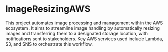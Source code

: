 # ImageResizingAWS
This project automates image processing and management within the AWS ecosystem. It aims to streamline image handling by automatically resizing images and transferring them to a designated storage location, with notifications sent to stakeholders. Key AWS services used include Lambda, S3, and SNS to orchestrate this workflow.

